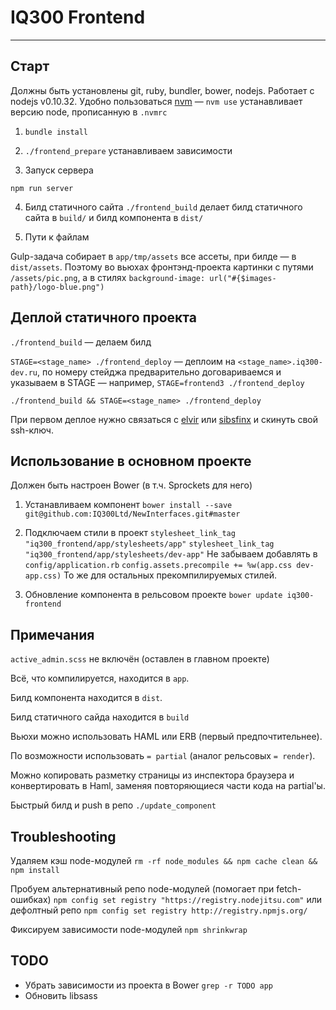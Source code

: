 # IQ300 Frontend
------

## Старт

Должны быть установлены git, ruby, bundler, bower, nodejs.
Работает с nodejs v0.10.32.
Удобно пользоваться [nvm](https://github.com/creationix/nvm) — `nvm use` устанавливает версию node, прописанную в `.nvmrc`

1. `bundle install`

2. `./frontend_prepare` устанавливаем зависимости

3. Запуск сервера

`npm run server`

4. Билд статичного сайта
  `./frontend_build` делает билд статичного сайта в `build/` и билд
компонента в `dist/`

5. Пути к файлам

Gulp-задача собирает в `app/tmp/assets` все ассеты, при билде — в
`dist/assets`. Поэтому во вьюхах фронтэнд-проекта картинки с путями
`/assets/pic.png`, а в стилях `background-image: url("#{$images-path}/logo-blue.png")`

## Деплой статичного проекта

`./frontend_build` — делаем билд

`STAGE=<stage_name> ./frontend_deploy` — деплоим на
`<stage_name>.iq300-dev.ru`, по номеру стейджа предварительно
договариваемся и указываем в STAGE — например, `STAGE=frontend3 ./frontend_deploy`

```
./frontend_build && STAGE=<stage_name> ./frontend_deploy
```

При первом деплое нужно связаться c [elvir](https://github.com/elvir) или
[sibsfinx](https://github.com/sibsfinx) и скинуть свой ssh-ключ.



## Использование в основном проекте

Должен быть настроен Bower (в т.ч. Sprockets для него)

1. Устанавливаем компонент
```bower install --save git@github.com:IQ300Ltd/NewInterfaces.git#master```

2. Подключаем стили в проект
```stylesheet_link_tag "iq300_frontend/app/stylesheets/app"```
```stylesheet_link_tag "iq300_frontend/app/stylesheets/dev-app"```
Не забываем добавлять в `config/application.rb`
```config.assets.precompile += %w(app.css dev-app.css)```
То же для остальных прекомпилируемых стилей.

3. Обновление компонента в рельсовом проекте
```bower update iq300-frontend```

## Примечания

`active_admin.scss` не включён (оставлен в главном проекте)

Всё, что компилируется, находится в `app`.

Билд компонента находится в `dist`.

Билд статичного сайда находится в `build`

Вьюхи можно использовать HAML или ERB (первый предпочтительнее).

По возможности использовать `= partial` (аналог рельсовых `= render`).

Можно копировать разметку страницы из инспектора браузера и
конвертировать в Haml, заменяя повторяющиеся части кода на partial'ы.

Быстрый билд и push в репо `./update_component`


## Troubleshooting

Удаляем кэш node-модулей
```rm -rf node_modules && npm cache clean && npm install```

Пробуем альтернативный репо node-модулей (помогает при fetch-ошибках)
```npm config set registry "https://registry.nodejitsu.com"```
или дефолтный репо
```npm config set registry http://registry.npmjs.org/```

Фиксируем зависимости node-модулей
```npm shrinkwrap```

## TODO

- Убрать зависимости из проекта в Bower `grep -r TODO app`
- Обновить libsass
